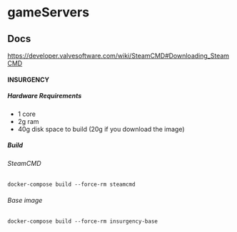 # gameServers

## Docs

https://developer.valvesoftware.com/wiki/SteamCMD#Downloading_SteamCMD

#### INSURGENCY

##### Hardware Requirements
- 1 core
- 2g ram
- 40g disk space to build (20g if you download the image)

##### Build

###### SteamCMD

``` docker-compose build --force-rm steamcmd ```

###### Base image

``` docker-compose build --force-rm insurgency-base ```
